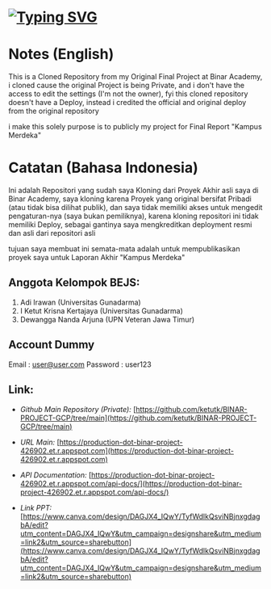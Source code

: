 # <a href="https://git.io/typing-svg"><img src="https://readme-typing-svg.herokuapp.com?font=Fira+Code&size=32&duration=2500&pause=1000&color=00E5FF&vCenter=true&random=false&width=435&lines=%F0%9F%A7%BE+Final+Project+KM6;%F0%9F%8F%AB+Binar+Academy;%F0%9F%92%BB+NgeFly.com" alt="Typing SVG" /></a>

# Notes (English)
This is a Cloned Repository from my Original Final Project at Binar Academy, i cloned cause the original Project is being Private, and i don't have the access to edit the settings (I'm not the owner), fyi this cloned repository doesn't have a Deploy, instead i credited the official and original deploy from the original repository

i make this solely purpose is to publicly my project for Final Report "Kampus Merdeka"

# Catatan (Bahasa Indonesia)
Ini adalah Repositori yang sudah saya Kloning dari Proyek Akhir asli saya di Binar Academy, saya kloning karena Proyek yang original bersifat Pribadi (atau tidak bisa dilihat publik), dan saya tidak memiliki akses untuk mengedit pengaturan-nya (saya bukan pemiliknya), karena kloning repositori ini tidak memiliki Deploy, sebagai gantinya saya mengkreditkan deployment resmi dan asli dari repositori asli

tujuan saya membuat ini semata-mata adalah untuk mempublikasikan proyek saya untuk Laporan Akhir "Kampus Merdeka"

## Anggota Kelompok BEJS:

1. Adi Irawan (Universitas Gunadarma)
2. I Ketut Krisna Kertajaya (Universitas Gunadarma)
3. Dewangga Nanda Arjuna (UPN Veteran Jawa Timur)

## Account Dummy

Email : user@user.com
Password : user123

## Link:

- _Github Main Repository (Private):_ [https://github.com/ketutk/BINAR-PROJECT-GCP/tree/main](https://github.com/ketutk/BINAR-PROJECT-GCP/tree/main)

- _URL Main:_ [https://production-dot-binar-project-426902.et.r.appspot.com](https://production-dot-binar-project-426902.et.r.appspot.com)

- _API Documentation:_ [https://production-dot-binar-project-426902.et.r.appspot.com/api-docs/](https://production-dot-binar-project-426902.et.r.appspot.com/api-docs/)

- _Link PPT:_ [https://www.canva.com/design/DAGJX4_IQwY/TyfWdlkQsviNBjnxgdagbA/edit?utm_content=DAGJX4_IQwY&utm_campaign=designshare&utm_medium=link2&utm_source=sharebutton](https://www.canva.com/design/DAGJX4_IQwY/TyfWdlkQsviNBjnxgdagbA/edit?utm_content=DAGJX4_IQwY&utm_campaign=designshare&utm_medium=link2&utm_source=sharebutton)
